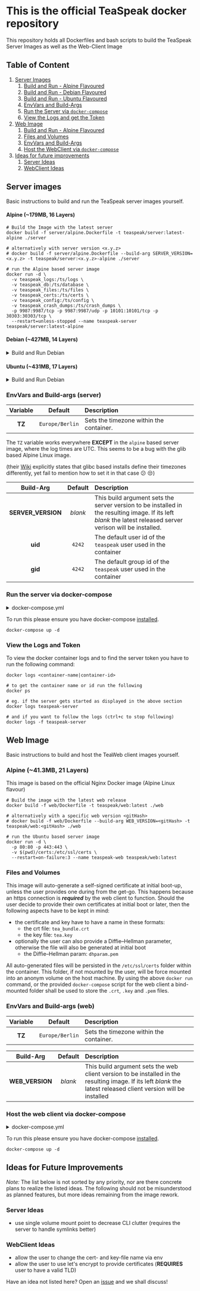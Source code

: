 # This is the official TeaSpeak docker repository
This repository holds all Dockerfiles and bash scripts to build the TeaSpeak Server Images as well as the Web-Client Image

## Table of Content
1. [Server Images](#server-images)
    1. [Build and Run - Alpine Flavoured](#alpine-179mb-16-layers)
    2. [Build and Run - Debian Flavoured](#debian-427mb-14-layers)
    3. [Build and Run - Ubuntu Flavoured](#ubuntu-431mb-17-layers)
    6. [EnvVars and Build-Args](#envvars-and-build-args-server)
    4. [Run the Server via `docker-compose`](#run-the-server-via-docker-compose)
    5. [View the Logs and get the Token](#view-the-logs-and-token)
2. [Web Image](#web-image)
    1. [Build and Run - Alpine Flavoured](#alpine-413mb-21-layers)
    2. [Files and Volumes](#files-and-volumes)
    3. [EnvVars and Build-Args](#envvars-and-build-args-web)
    4. [Host the WebClient via `docker-compose`](#host-the-web-client-via-docker-compose)
3. [Ideas for future improvements](#ideas-for-future-improvements)
    1. [Server Ideas](#server-ideas)
    2. [WebClient Ideas](#webclient-ideas)

## Server images
Basic instructions to build and run the TeaSpeak server images yourself.

#### Alpine (~179MB, 16 Layers)
```shell script
# Build the Image with the latest server
docker build -f server/alpine.Dockerfile -t teaspeak/server:latest-alpine ./server

# alternatively with server version <x.y.z>
# docker build -f server/alpine.Dockerfile --build-arg SERVER_VERSION=<x.y.z> -t teaspeak/server:<x.y.z>-alpine ./server

# run the Alpine based server image
docker run -d \
  -v teaspeak_logs:/ts/logs \
  -v teaspeak_db:/ts/database \
  -v teaspeak_files:/ts/files \
  -v teaspeak_certs:/ts/certs \
  -v teaspeak_config:/ts/config \
  -v teaspeak_crash_dumps:/ts/crash_dumps \
  -p 9987:9987/tcp -p 9987:9987/udp -p 10101:10101/tcp -p 30303:30303/tcp \
  --restart=unless-stopped --name teaspeak-server teaspeak/server:latest-alpine
```

#### Debian (~427MB, 14 Layers)
<details>
    <summary>Build and Run Debian</summary>
  
```shell script
# Build the Image with the latest server
docker build -f server/debian.Dockerfile -t teaspeak/server:latest-debian ./server

# alternatively with server version <x.y.z>
# docker build -f server/debian.Dockerfile --build-arg SERVER_VERSION=<x.y.z> -t teaspeak/server:<x.y.z>-debian ./server

# run the Debian based server image
docker run -d \
  -v teaspeak_logs:/ts/logs \
  -v teaspeak_db:/ts/database \
  -v teaspeak_files:/ts/files \
  -v teaspeak_certs:/ts/certs \
  -v teaspeak_config:/ts/config \
  -v teaspeak_crash_dumps:/ts/crash_dumps \
  -p 9987:9987/tcp -p 9987:9987/udp -p 10101:10101/tcp -p 30303:30303/tcp \
  --restart=unless-stopped --name teaspeak-server teaspeak/server:latest-debian
```
</details>

#### Ubuntu (~431MB, 17 Layers)
<details>
    <summary>Build and Run Debian</summary>
    
```shell script
# Build the Image with the latest server
docker build -f server/ubuntu.Dockerfile -t teaspeak/server:latest-ubuntu ./server

# alternatively with server version <x.y.z>
# docker build -f server/ubuntu.Dockerfile --build-arg SERVER_VERSION=<x.y.z> -t teaspeak/server:<x.y.z>-ubuntu ./server

# run the Ubuntu based server image
docker run -d \
  -v teaspeak_logs:/ts/logs \
  -v teaspeak_db:/ts/database \
  -v teaspeak_files:/ts/files \
  -v teaspeak_certs:/ts/certs \
  -v teaspeak_config:/ts/config \
  -v teaspeak_crash_dumps:/ts/crash_dumps \
  -p 9987:9987/tcp -p 9987:9987/udp -p 10101:10101/tcp -p 30303:30303/tcp \
  --restart=unless-stopped --name teaspeak-server teaspeak/server:latest-ubuntu
```
</details>

### EnvVars and Build-args (server)

| Variable | Default | Description |
|:--------:|:-------:|:----------- |
|  **TZ**  | `Europe/Berlin` | Sets the timezone within the container. |

The `TZ` variable works everywhere **EXCEPT** in the `alpine` based server image, where the log times are UTC.
This seems to be a bug with the glib based Alpine Linux image.

(their [Wiki](https://wiki.alpinelinux.org/wiki/Setting_the_timezone) explicitly states that glibc based installs define their timezones differently, yet fail to mention how to set it in that case :confused: :unamused:)

| Build-Arg | Default | Description |
|:---------:|:-------:|:----------- |
| **SERVER_VERSION** | *blank* | This build argument sets the server version to be installed in the resulting image. If its left *blank* the latest released server verison will be installed. |
|  **uid**  | `4242`  | The default user id of the `teaspeak` user used in the container |
|  **gid**  | `4242`  | The default group id of the `teaspeak` user used in the container |

### Run the server via docker-compose
<details>
    <summary>docker-compose.yml</summary>
    
```yaml
version: '3.7'
services:
  teaspeak-server:
    image: teaspeak/server:latest
    environment:
      - TZ=Europe/Amsterdam
    ports:
      - "9987:9987"
      - "10101:10101/tcp"
      - "30303:30303/tcp"
    volumes:
      - type: volume
        source: teaspeak_certs
        target: /ts/certs
      - type: volume
        source: teaspeak_config
        target: /ts/config
      - type: volume
        source: teaspeak_db
        target: /ts/database
      - type: volume
        source: teaspeak_files
        target: /ts/files
      - type: volume
        source: teaspeak_logs
        target: /ts/logs
      - type: volume
        source: teaspeak_crash_dumps
        target: /ts/crash_dumps
    restart: unless-stopped

volumes:
  teaspeak_certs:
  teaspeak_crash_dumps:
  teaspeak_config:
  teaspeak_db:
  teaspeak_files:
  teaspeak_logs:
```
</details>

To run this please ensure you have docker-compose [installed](https://docs.docker.com/compose/install/).
```shell script
docker-compose up -d
```

### View the Logs and Token
To view the docker container logs and to find the server token you have to run the following command:
```shell script
docker logs <container-name|container-id>

# to get the container name or id run the following
docker ps 

# eg. if the server gets started as displayed in the above section
docker logs teaspeak-server

# and if you want to follow the logs (ctrl+c to stop following)
docker logs -f teaspeak-server
```


## Web Image

Basic instructions to build and host the TeaWeb client images yourself.

### Alpine (~41.3MB, 21 Layers)
This image is based on the official Nginx Docker image (Alpine Linux flavour)
```shell script
# Build the image with the latest web release
docker build -f web/Dockerfile -t teaspeak/web:latest ./web

# alternatively with a specific web version <gitHash>
# docker build -f web/Dockerfile --build-arg WEB_VERSION=<gitHash> -t teaspeak/web:<gitHash> ./web

# run the Ubuntu based server image
docker run -d \
  -p 80:80 -p 443:443 \
  -v $(pwd)/certs:/etc/ssl/certs \
  --restart=on-failure:3 --name teaspeak-web teaspeak/web:latest
```

### Files and Volumes

This image will auto-generate a self-signed certificate at initial boot-up, 
unless the user provides one during from the get-go.
This happens because an https connection is ***required*** by the web client to function.
Should the user decide to provide their own certificates at initial boot or later, 
then the following aspects have to be kept in mind:

* the certificate and key have to have a name in these formats:
  * the crt file: `tea_bundle.crt`
  * the key file: `tea.key`
* optionally the user can also provide a Diffie–Hellman parameter, 
otherwise the file will also be generated at initial boot
  * the Diffie–Hellman param: `dhparam.pem`
 
All auto-generated files will be persisted in the `/etc/ssl/certs`  folder within the container.
This folder, if not mounted by the user, will be force mounted into an anonym volume on the host machine.
By using the above `docker run` command, or the provided `docker-compose` script for the web client a bind-mounted
folder shall be used to store the `.crt`, `.key` and `.pem` files.

### EnvVars and Build-args (web)

| Variable | Default | Description |
|:--------:|:-------:|:----------- |
|  **TZ**  | `Europe/Berlin` | Sets the timezone within the container. |

| Build-Arg | Default | Description |
|:---------:|:-------:|:----------- |
| **WEB_VERSION** | *blank* | This build argument sets the web client version to be installed in the resulting image. If its left *blank* the latest released client version will be installed |
### Host the web client via docker-compose
<details>
    <summary>docker-compose.yml</summary>

```yaml
version: '3.7'
services:
  teaspeak-server:
    image: teaspeak/web:latest
    environment:
      - TZ=Europe/Amsterdam
    ports:
      - "80:80"
      - "443:443"
    volumes:
      - type: bind
        source: ./certs
        target: /etc/ssl/certs
    restart: on-failure:3
```
</details>

To run this please ensure you have docker-compose [installed](https://docs.docker.com/compose/install/).
```shell script
docker-compose up -d
```

## Ideas for Future Improvements

*Note:* The list below is not sorted by any priority, nor are there concrete plans to realize the listed ideas.
The following should not be misunderstood as planned features, but more ideas remaining from the image rework.

### Server Ideas
* use single volume mount point to decrease CLI clutter (requires the server to handle symlinks better)

### WebClient Ideas
* allow the user to change the cert- and key-file name via env
* allow the user to use let's encrypt to provide certificates (**REQUIRES** user to have a valid TLD)
 
Have an idea not listed here? Open an [issue](https://github.com/TeaSpeak/TeaDocker/issues) and we shall discuss!